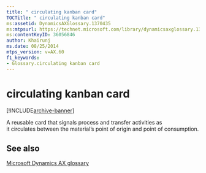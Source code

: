 ```yaml
---
title: " circulating kanban card"
TOCTitle: " circulating kanban card"
ms:assetid: DynamicsAXGlossary.1370435
ms:mtpsurl: https://technet.microsoft.com/library/dynamicsaxglossary.1370435(v=AX.60)
ms:contentKeyID: 36056846
author: Khairunj
ms.date: 08/25/2014
mtps_version: v=AX.60
f1_keywords:
- Glossary.circulating kanban card
---
```


# circulating kanban card


[!INCLUDE[archive-banner](includes/archive-banner.md)]

A reusable card that signals process and transfer activities as it circulates between the material’s point of origin and point of consumption.

## See also

[Microsoft Dynamics AX glossary](glossary/microsoft-dynamics-ax-glossary.md)

  


